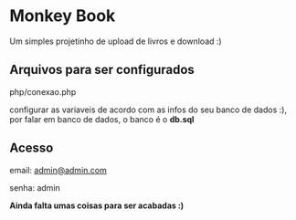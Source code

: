 # Monkey Book

Um simples projetinho de upload de livros e download :)

## Arquivos para ser configurados

php/conexao.php 

configurar as variaveis de acordo com as infos do seu banco de dados :), por falar em banco de dados, o banco é o **db.sql**

## Acesso

email: admin@admin.com

senha: admin



**Ainda falta umas coisas para ser acabadas :)**